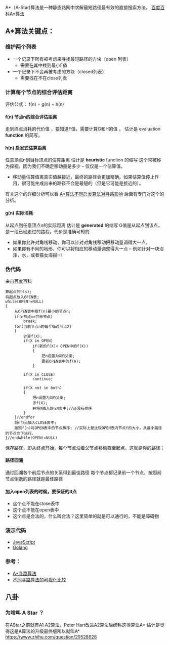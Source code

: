A*（A-Star)算法是一种静态路网中求解最短路径最有效的直接搜索方法。
[百度百科A*算法](https://baike.baidu.com/item/A%2A%E7%AE%97%E6%B3%95)

## A*算法关键点：

### 维护两个列表

* 一个记录下所有被考虑来寻找最短路径的方块（open 列表）
    * 需要在其中找到最小F值
* 一个记录下不会再被考虑的方块（closed列表）
    * 需要找在不在close列表

### 计算每个节点的综合评估距离

评估公式： f(n) = g(n) + h(n) 

#### f(n) 节点n的综合评估距离 
走到终点消耗的代价值 ，要知道F值，需要计算G和H的值 。
估计是 evaluation **function** 的简写。

#### h(n)  启发式估算距离
任意顶点n到目标顶点的估算距离
估计是 **heuristic** function 的缩写
这个常被称为探视，因为我们不确定移动量是多少 – 仅仅是一个估算值。
* 移动量估算值离真实值越接近，最终的路径会更加精确。如果估算值停止作用，很可能生成出来的路径不会是最短的（但是它可能是接近的）。

有关这个的详细分析可以看 [A*算法不同启发算法对寻路影响](./heuristic/readme.md)
后面有专门对这个的分析。

#### g(n)  实际消耗
从起点到任意顶点n的实际距离 
估计是 **generated** 的缩写
G值是从起点到该点，是一段已经走过的路程，代价是准确可知的

* 如果你允许对角线移动，你可以针对对角线移动把移动量调得大一点。
* 如果你有不同的地形，你可以将相应的移动量调整得大一点 – 例如针对一块沼泽，水，或者猫女海报:-)



### 伪代码
来自百度百科

````
算起点的h(s);
将起点放入OPEN表;
while(OPEN!=NULL)
{
    从OPEN表中取f(n)最小的节点n;
    if(n节点==目标节点)
        break;
    for(当前节点n的每个临近节点X)
    {
        计算f(X);
        if(X in OPEN)
            if(新的f(X)< OPEN中的f(X))
            {
                把n设置为X的父亲;
                更新OPEN表中的f(n);
            }
            
        if(X in CLOSE)
            continue;
            
        if(X not in both)
        {
            把n设置为X的父亲;
            求f(X);
            并将X插入OPEN表中;//还没有排序
        }
    }//endfor
    将n节点插入CLOSE表中;
    按照f(n)将OPEN表中的节点排序; //实际上是比较OPEN表内节点f的大小，从最小路径的节点向下进行。
}//endwhile(OPEN!=NULL)
````
保存路径，即从终点开始，每个节点沿着父节点移动直至起点，这就是你的路径；

#### 路径回溯
通过回溯各个前后节点的关系得到最佳路径
每个节点都记录前一个节点，按照前节点倒退的路径就是最佳路径

#### 加入open列表的时候，要保证的3点

* 这个点不能在close表中
* 这个点不能在open表中
* 这个点是合法的，什么叫合法？这里简单的就是可以通行的，不能是障碍物

### 演示代码

* [JavaScript](./html/js.md)
* [Golang](./go.md)

### 参考：
* [A*寻路算法](https://www.jianshu.com/p/65282bd32391)
* [不同寻路算法的可视化比较](http://qiao.github.io/PathFinding.js/visual/)


## 八卦

### 为啥叫 A Star ？ 
在AStar之前就有A1 A2算法，Peter Hart改进A2算法后统称这类算法A*
估计是觉得这是A算法的升级最终版所以就叫A*
<https://www.zhihu.com/question/29528928>